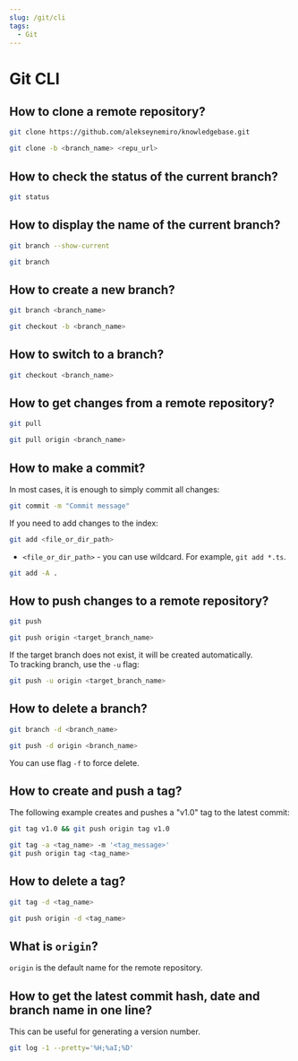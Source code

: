 ```yaml
---
slug: /git/cli
tags:
  - Git
---
```


# Git CLI

## How to clone a remote repository?

```bash title="Clone the master branch"
git clone https://github.com/alekseynemiro/knowledgebase.git
```

```bash title="Clone a specific branch"
git clone -b <branch_name> <repu_url>
```

## How to check the status of the current branch?

```bash
git status
```

## How to display the name of the current branch?

```bash title="Current branch"
git branch --show-current
```

```bash title="List of all branches"
git branch
```

## How to create a new branch?

```bash title="Create a new branch"
git branch <branch_name>
```

```bash title="Create a new branch and switch to it"
git checkout -b <branch_name>
```

## How to switch to a branch?

```bash
git checkout <branch_name>
```

## How to get changes from a remote repository?

```bash title="Current branch"
git pull
```

```bash title="Specific branch"
git pull origin <branch_name>
```

## How to make a commit?

In most cases, it is enough to simply commit all changes:

```bash title="Commit changes"
git commit -m "Commit message"
```

If you need to add changes to the index:

```bash title="Add changes to index"
git add <file_or_dir_path>
```

* `<file_or_dir_path>` - you can use wildcard. For example, `git add *.ts`.

```bash title="Add all changes and ignore new files"
git add -A .
```

## How to push changes to a remote repository?

```bash title="Current branch"
git push
```

```bash title="Specific target branch"
git push origin <target_branch_name>
```

If the target branch does not exist, it will be created automatically.  
To tracking branch, use the `-u` flag:

```bash
git push -u origin <target_branch_name>
```

## How to delete a branch?

```bash title="Delete local branch"
git branch -d <branch_name>
```

```bash title="Delete remote brach"
git push -d origin <branch_name>
```

You can use flag `-f` to force delete.

## How to create and push a tag?

The following example creates and pushes a "v1.0" tag to the latest commit:

```bash
git tag v1.0 && git push origin tag v1.0
```

```bash title="With a message"
git tag -a <tag_name> -m '<tag_message>'
git push origin tag <tag_name>
```

## How to delete a tag?

```bash title="Delete from local"
git tag -d <tag_name>
```

```bash title="Delete from remote repository"
git push origin -d <tag_name>
```

## What is `origin`?

`origin` is the default name for the remote repository.

## How to get the latest commit hash, date and branch name in one line?

This can be useful for generating a version number.

```bash
git log -1 --pretty='%H;%aI;%D'
```
